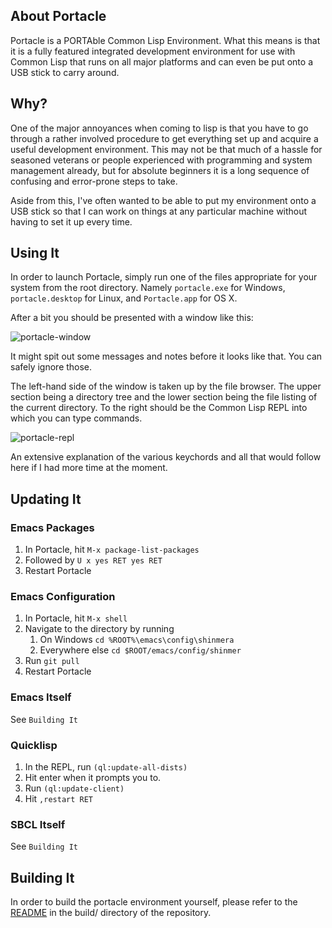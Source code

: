 ## About Portacle
Portacle is a PORTAble Common Lisp Environment. What this means is that it is a fully featured integrated development environment for use with Common Lisp that runs on all major platforms and can even be put onto a USB stick to carry around.

## Why?
One of the major annoyances when coming to lisp is that you have to go through a rather involved procedure to get everything set up and acquire a useful development environment. This may not be that much of a hassle for seasoned veterans or people experienced with programming and system management already, but for absolute beginners it is a long sequence of confusing and error-prone steps to take.

Aside from this, I've often wanted to be able to put my environment onto a USB stick so that I can work on things at any particular machine without having to set it up every time.

## Using It
In order to launch Portacle, simply run one of the files appropriate for your system from the root directory. Namely `portacle.exe` for Windows, `portacle.desktop` for Linux, and `Portacle.app` for OS X.

After a bit you should be presented with a window like this:

![portacle-window](https://filebox.tymoon.eu/file/TVRBMU5RPT0=)

It might spit out some messages and notes before it looks like that. You can safely ignore those.

The left-hand side of the window is taken up by the file browser. The upper section being a directory tree and the lower section being the file listing of the current directory. To the right should be the Common Lisp REPL into which you can type commands.

![portacle-repl](https://filebox.tymoon.eu/file/TVRBMU5nPT0=)

An extensive explanation of the various keychords and all that would follow here if I had more time at the moment.

## Updating It

### Emacs Packages
1. In Portacle, hit `M-x package-list-packages`
2. Followed by `U x yes RET yes RET`
3. Restart Portacle

### Emacs Configuration
1. In Portacle, hit `M-x shell`
2. Navigate to the directory by running
   1. On Windows `cd %ROOT%\emacs\config\shinmera`
   2. Everywhere else `cd $ROOT/emacs/config/shinmer`
2. Run `git pull`
3. Restart Portacle

### Emacs Itself
See `Building It`

### Quicklisp
1. In the REPL, run `(ql:update-all-dists)`
2. Hit enter when it prompts you to.
3. Run `(ql:update-client)`
4. Hit `,restart RET`

### SBCL Itself
See `Building It`

## Building It
In order to build the portacle environment yourself, please refer to the [README](https://github.com/Shinmera/portacle/tree/master/build) in the build/ directory of the repository.
